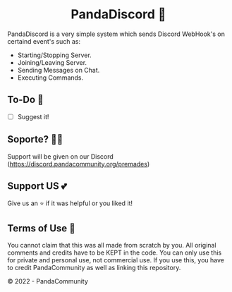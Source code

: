 <h1 align="center">PandaDiscord 🐼</h1>

PandaDiscord is a very simple system which sends 
Discord WebHook's on certaind event's such as:

- Starting/Stopping Server.
- Joining/Leaving Server.
- Sending Messages on Chat.
- Executing Commands.

## To-Do 🔧
- [ ] Suggest it!

## Soporte? 👮‍♀️
Support will be given on our Discord (https://discord.pandacommunity.org/premades)

## Support US 💕

Give us an ⭐ if it was helpful or you liked it!

## Terms of Use  📄

You cannot claim that this was all made from scratch by you.
All original comments and credits have to be KEPT in the code.
You can only use this for private and personal use, not commercial use.
If you use this, you have to credit PandaCommunity as well as linking this repository.

© 2022 - PandaCommunity
